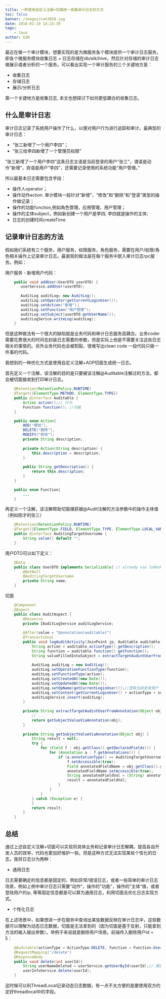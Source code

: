 ```yaml
---
title: 一种使用自定义注解+切面统一收集审计日志的方式
toc: false
banner: /images/cat2018.jpg
date: 2018-01-19 14:23:39
tags:
    - Java
author: GSM
---
```


最近在做一个审计模块，想要实现的是为微服务各个模块提供一个审计日志服务，即各个微服务模块收集日志 + 日志存储在db/elk/hive，然后针对存储的审计日志做展示或者分析的一个服务。可以看出实现一个审计服务的三个关键地方是：

- 收集日志
- 存储日志
- 展示/分析日志

第一个关键地方是收集日志, 本文也想探讨下如何更低耦合的收集日志。
<!-- more -->
## 什么是审计日志

审计日志记录了系统用户操作了什么，以便对用户行为进行追踪和审计。最典型的审计日志：

- “张三新增了一个用户李四”；
- “张三给李四新增了一个管理员权限”

“张三新增了一个用户李四”这条日志主语是当前登录的用户"张三"，谓语是动作“新增”，宾语是用户“李四”，还需要记录使用的系统功能“用户管理。”

所以最基本日志需要包含字段：

- 操作人operator；
- 操作动作action. 审计模块一般针对“新增”，“修改”和“删除”和“登录”类型的操作做记录；
- 操作的功能function,例如角色管理，应用管理，用户管理；
- 操作的主体subject，例如新创建一个用户是李四, 李四就是操作的主体;
- 日志的创建时间createTime

## 记录审计日志的方法

假如我们系统有三个服务，用户服务，权限服务，角色服务，需要在用户/权限/角色相关操作上记录审计日志。最直观的做法是在每个服务中嵌入审计日志rpc服务。例如：

用户服务  -  新增用户代码：

```java
    public void addUser(UserDTO userDTO) {
       userService.addUser(userDTO);
       
       AuditLog auditLog= new AuditLog();
       auditLog.setOperator(getCurrentLoginUser());
       auditLog.setAction("新增")；
       auditLog.setFunction("用户管理");
       auditLog.setSubject(userDTO.getUserName());
       auditLogSerice.writeLog(auditLog);
    }
```
但是这种做法有一个很大的缺陷就是业务代码和审计日志服务高耦合。业务coder需要花费很大的时间去封装日志需要的参数，但是实际上他是不需要关注这些日志相关的事情的。另外业务代码也会被割裂，很难写出clean code 一段代码只做一件事的代码。

我想到的一种优化方式是使用自定义注解+AOP切面生成统一日志。

首先定义一个注解，该注解的目的是只要被该注解@Auditable注解过的方法，都会被切面接收到打印审计日志。
```java
    @Retention(RetentionPolicy.RUNTIME)
    @Target({ElementType.METHOD, ElementType.TYPE})
    public @interface Auditable {
        Action action();// 行为
        Function function(); //功能
    }

    public enum Action{
        ADD("增加"),
        DELETE("删除"),
        MODIFY("修改");
        private String description;
    
        private Action(String description) {
            this.description = description;
        }
    
        public String getDescription() {
            return this.description;
        }
    }

    public enum Function{
        ...
    }
```

再定义一个注解，该注解帮助切面捕获被@Audit注解的方法参数中的操作主体值（例如刚才的张三）
```java
    @Retention(RetentionPolicy.RUNTIME)
    @Target({ElementType.FIELD, ElementType.TYPE, ElementType.LOCAL_VARIABLE})
    public @interface AuditingTargetUsername {
        String value() default "";
    }
```
用户DTO可以如下定义：
```java
    @Data
    public class UserDTO implements Serializable{ // already use lombok
        @NotNull
        @AuditingTargetUsername
        private String name;
    }
```
切面
```java
    @Component
    @Aspect
    public class AuditAspect {
        @Resource
        private IAuditLogService auditLogService;
    
        @After(value = "@annotation(auditable)")
        @Transactional
        public void logAuditActivity(JoinPoint jp, Auditable auditable) {
            String action = auditable.actionType().getDescription();
            String function = auditable.function().getFunction();
            String valueFilledIntoSubject = extractTargetAudintUserFromAnnotation(jp.getArgs()[0]);
    
            AuditLog auditLog = new AuditLog();
            auditLog.setOperationFunctionType(function);
            auditLog.setFunctionType(action);
            auditLog.setCreatedAt(new Date());
            auditLog.setUpdatedAt(new Date());
            auditLog.setOpName(getCurrentLoginUser());//获取当前登录用户
            auditLog.setContent(getCurrentLoginUser() + actionType + subject + valueFilledIntoSubject);//张三新增了用户
            auditLogService.insert(auditLog);
        }
    
        private String extractTargetAudintUserFromAnnotation(Object obj){
            // ...
            return getSubjectValueViaAnnotation(obj);
        }
      
        private String getSubjectValueViaAnnotation(Object obj) {
            String result = null;
            try {
                for (Field f : obj.getClass().getDeclaredFields()) {
                    for (Annotation a : f.getAnnotations()) {
                        if (a.annotationType() == AuditingTargetUsername.class) {
                            f.setAccessible(true);
                            Field annotatedFieldName = obj.getClass().getDeclaredField(f.getName());
                            annotatedFieldName.setAccessible(true);
                            String annotatedFieldVal = (String) annotatedFieldName.get(obj);
                            result = annotatedFieldVal;
                        }
                    }
                }
            } catch (Exception e) {
            }
            return result;
        }
    }
```
## 总结

通过上述自定义注解+切面可以实现将具体业务和记录审计日志解耦，提高各自开发人员的效率，代码也更加好维护一些。但是这种方式无法实现某些个性化的日志。我将日志分为两种：

- 通用日志

日志需要确定的信息都是固定的，例如异常/错误日志，或者一些简单的审计日志场景，例如上例中审计日志只需要“动作”，操作的”功能“，操作的”主体“值，或者登陆用户的ip, 等等固定信息都是可以算为通用日志，利用切面去优化日志实现方式。

- 个性化日志

在上述场景中，如果想进一步在服务中查询出某些数据反映在审计日志中，这些数据可以理解为动态日志数据，切面是无法拿到的（因为切面是基于反射，只能拿到方法的输入输出参数）。举例子来说就是删除用户场景。前端传入删除用户id = 5：
```java
    @Auditable(actionType = ActionType.DELETE, function = Function.User)
    @RequestMapping("/delete")
    @ResponseBody
    public void delete(int userId){
        String userNameDeleted = userService.getUserById(userId);// 需要记录日志 “DELETE USER 张三“ 但是aop无法拿到，
        userInfoService.delete(userId);
    }
```

这时候可以利ThreadLocal记录动态日志数据，有一点不太方便的是要使用双方约定好threadlocal中的字段。
